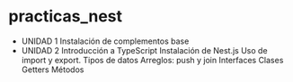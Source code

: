 # practicas_nest

- UNIDAD 1
    Instalación de complementos base
- UNIDAD 2
    Introducción a TypeScript
    Instalación de Nest.js
    Uso de import y export. Tipos de datos
    Arreglos: push y join
    Interfaces
    Clases
    Getters
    Métodos